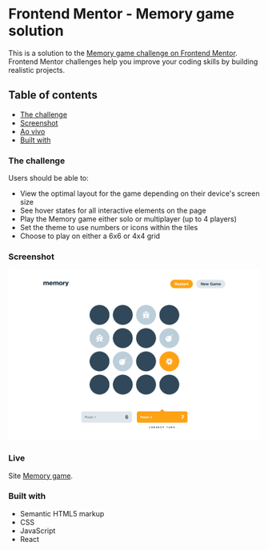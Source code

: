 # Frontend Mentor - Memory game solution

This is a solution to the [Memory game challenge on Frontend Mentor](https://www.frontendmentor.io/challenges/memory-game-vse4WFPvM). Frontend Mentor challenges help you improve your coding skills by building realistic projects.

## Table of contents

- [The challenge](#the-challenge)
- [Screenshot](#screenshot)
- [Ao vivo](#Live)
- [Built with](#built-with)

### The challenge

Users should be able to:

- View the optimal layout for the game depending on their device's screen size
- See hover states for all interactive elements on the page
- Play the Memory game either solo or multiplayer (up to 4 players)
- Set the theme to use numbers or icons within the tiles
- Choose to play on either a 6x6 or 4x4 grid

### Screenshot

![](img/screenshot.png)

### Live 

Site [Memory game](https://cauathiago-memory-game.netlify.app/).

### Built with

- Semantic HTML5 markup
- CSS
- JavaScript
- React